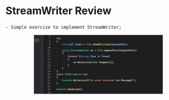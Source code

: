 # StreamWriter Review

    - Simple exercise to implement StreamWriter;

<p align="center">
  <img src="./screenshots/example1.png" width="350" title="Console">
</p>
